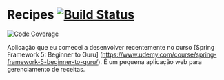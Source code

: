 # Recipes [![Build Status](https://travis-ci.org/jovanibrasil/recipes.svg?branch=master)](https://travis-ci.org/jovanibrasil/recipes)
[![Code Coverage](https://img.shields.io/codecov/c/github/jovanibrasil/recipes/develop.svg)](https://codecov.io/github/jovanibrasil/recipes?branch=master)

Aplicação que eu comecei a desenvolver recentemente no curso [Spring Framework 5: Beginner to Guru]
(https://www.udemy.com/course/spring-framework-5-beginner-to-guru/). É um pequena aplicação web
para gerenciamento de receitas.

